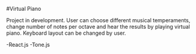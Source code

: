 #Virtual Piano

Project in development. User can choose different musical temperaments, change number of notes per octave and hear the results by playing virtual piano. Keyboard layout can be changed by user.

-React.js
-Tone.js
